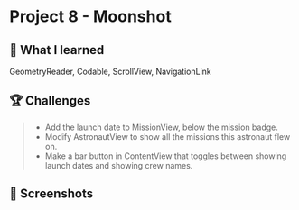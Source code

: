 # Project 8 - Moonshot

## 📝 What I learned

GeometryReader, Codable, ScrollView, NavigationLink

## 🏆 Challenges

> * Add the launch date to MissionView, below the mission badge.
> * Modify AstronautView to show all the missions this astronaut flew on.
> * Make a bar button in ContentView that toggles between showing launch dates and showing crew names.

## 📸 Screenshots
<!---
<div align ="center">
<img src="/Assets/Mockup_iExpense.png" width=800>
</div>
--->
